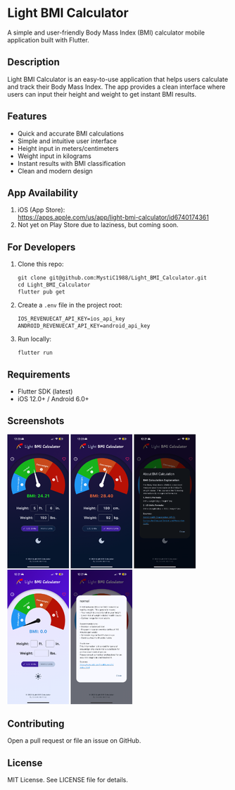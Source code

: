 # Light BMI Calculator

A simple and user-friendly Body Mass Index (BMI) calculator mobile application built with Flutter.

## Description

Light BMI Calculator is an easy-to-use application that helps users calculate and track their Body Mass Index. The app provides a clean interface where users can input their height and weight to get instant BMI results.

## Features

- Quick and accurate BMI calculations
- Simple and intuitive user interface
- Height input in meters/centimeters
- Weight input in kilograms
- Instant results with BMI classification
- Clean and modern design

## App Availability

1. iOS (App Store):  
   https://apps.apple.com/us/app/light-bmi-calculator/id6740174361
2. Not yet on Play Store due to laziness, but coming soon.

## For Developers

1. Clone this repo:
   ```
   git clone git@github.com:MystiC1988/Light_BMI_Calculator.git
   cd Light_BMI_Calculator
   flutter pub get
   ```
2. Create a `.env` file in the project root:
   ```
   IOS_REVENUECAT_API_KEY=ios_api_key
   ANDROID_REVENUECAT_API_KEY=android_api_key
   ```
3. Run locally:
   ```
   flutter run
   ```

## Requirements

- Flutter SDK (latest)
- iOS 12.0+ / Android 6.0+

## Screenshots

<p float="left">
   <img src="assets/screenshots/IMG_4177.PNG" alt="Screenshot 1" width="140" />
   <img src="assets/screenshots/IMG_4178.PNG" alt="Screenshot 2" width="140" />
   <img src="assets/screenshots/IMG_4179.PNG" alt="Screenshot 3" width="140" />
   <img src="assets/screenshots/IMG_4180.PNG" alt="Screenshot 4" width="140" />
   <img src="assets/screenshots/IMG_4181.PNG" alt="Screenshot 5" width="140" />
</p>

## Contributing

Open a pull request or file an issue on GitHub.

## License

MIT License. See LICENSE file for details.
